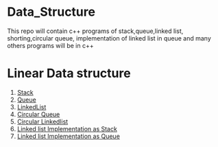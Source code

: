 # Data_Structure
This repo will contain c++ programs of stack,queue,linked list, shorting,circular queue, implementation of linked list in queue and many others programs will be in c++ 
<h1>Linear Data structure </h1>
<ol>
<li><a href="https://github.com/shfaizan/Data_Structure/blob/master/stack.cpp">Stack</a></li>
<li><a href="https://github.com/shfaizan/Data_Structure/blob/master/queue.cpp">Queue</a></li>
<li><a href="https://github.com/shfaizan/Data_Structure/blob/master/LinkedList.cpp">LinkedList</a></li>
 <li><a href="https://github.com/shfaizan/Data_Structure/blob/master/Circular_Queue.cpp">Circular Queue</a></li>
 <li><a href="https://github.com/shfaizan/Data_Structure/blob/master/Circular Linkedlist.cpp">Circular Linkedlist</a></li>
 <li><a href="https://github.com/shfaizan/Data_Structure/blob/master/Linked list Implementation as Stack.cpp">Linked list Implementation as Stack</a></li> 
 <li><a href="https://github.com/shfaizan/Data_Structure/blob/master/Linked list Implementation as Queue.cpp">Linked list Implementation as Queue</a></li> 
</ol>
